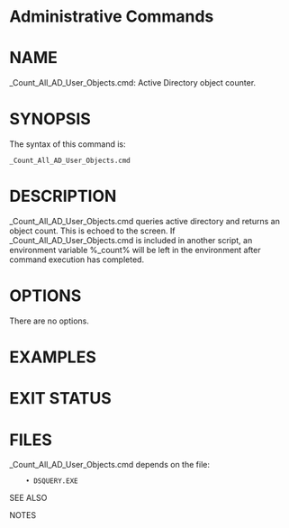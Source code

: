 # Administrative Commands                                       		               

# NAME
_Count_All_AD_User_Objects.cmd: Active Directory object counter.
     
# SYNOPSIS

The syntax of this command is: 
```
_Count_All_AD_User_Objects.cmd
```


# DESCRIPTION
_Count_All_AD_User_Objects.cmd queries active directory and returns an object count. This is echoed to the screen. If _Count_All_AD_User_Objects.cmd is included in another script, an environment variable %_count% will be left in the environment after command execution has completed. 


# OPTIONS
There are no options.

# EXAMPLES


# EXIT STATUS




# FILES
_Count_All_AD_User_Objects.cmd depends on the file:
``` 
    • DSQUERY.EXE
```
SEE ALSO



NOTES
